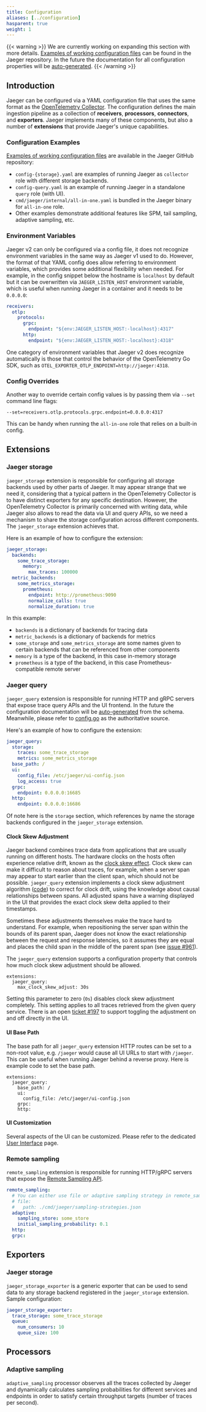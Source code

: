 ```yaml
---
title: Configuration
aliases: [../configuration]
hasparent: true
weight: 1
---
```


{{< warning >}}
We are currently working on expanding this section with more details. [Examples of working configuration files](https://github.com/jaegertracing/jaeger/tree/v2.8.0/cmd/jaeger) can be found in the Jaeger repository. In the future the documentation for all configuration properties will be [auto-generated](https://github.com/jaegertracing/jaeger/issues/6186).
{{< /warning >}}

## Introduction

Jaeger can be configured via a YAML configuration file that uses the same format as the [OpenTelemetry Collector](https://opentelemetry.io/docs/collector/configuration/). The configuration defines the main ingestion pipeline as a collection of **receivers**, **processors**, **connectors**, and **exporters**. Jaeger implements many of these components, but also a number of **extensions** that provide Jaeger's unique capabilities.

### Configuration Examples

[Examples of working configuration files](https://github.com/jaegertracing/jaeger/tree/v2.8.0/cmd/jaeger) are available in the Jaeger GitHub repository:
  * `config-{storage}.yaml` are examples of running Jaeger as `collector` role with different storage backends.
  * `config-query.yaml` is an example of running Jaeger in a standalone `query` role (with UI).
  * `cmd/jaeger/internal/all-in-one.yaml` is bundled in the Jaeger binary for `all-in-one` role.
  * Other examples demonstrate additional features like SPM, tail sampling, adaptive sampling, etc.

### Environment Variables

Jaeger v2 can only be configured via a config file, it does not recognize environment variables in the same way as Jaeger v1 used to do. However, the format of that YAML config does allow referring to environment variables, which provides some additional flexibility when needed. For example, in the config snippet below the hostname is `localhost` by default but it can be overwritten via `JAEGER_LISTEN_HOST` environment variable, which is useful when running Jaeger in a container and it needs to be `0.0.0.0`:

```yaml
receivers:
  otlp:
    protocols:
      grpc:
        endpoint: "${env:JAEGER_LISTEN_HOST:-localhost}:4317"
      http:
        endpoint: "${env:JAEGER_LISTEN_HOST:-localhost}:4318"
```

One category of environment variables that Jaeger v2 does recognize automatically is those that control the behavior of the OpenTelemetry Go SDK, such as `OTEL_EXPORTER_OTLP_ENDPOINT=http://jaeger:4318`.

### Config Overrides

Another way to override certain config values is by passing them via `--set` command line flags:
```
--set=receivers.otlp.protocols.grpc.endpoint=0.0.0.0:4317
```

This can be handy when running the `all-in-one` role that relies on a built-in config.

## Extensions

### Jaeger storage

`jaeger_storage` extension is responsible for configuring all storage backends used by other parts of Jaeger. It may appear strange that we need it, considering that a typical pattern in the OpenTelemetry Collector is to have distinct exporters for any specific destination. However, the OpenTelemetry Collector is primarily concerned with writing data, while Jaeger also allows to read the data via UI and query APIs, so we need a mechanism to share the storage configuration across different components. The `jaeger_storage` extension achieves that.

Here is an example of how to configure the extension:

```yaml
jaeger_storage:
  backends:
    some_trace_storage:
      memory:
        max_traces: 100000
  metric_backends:
    some_metrics_storage:
      prometheus:
        endpoint: http://prometheus:9090
        normalize_calls: true
        normalize_duration: true
```

In this example:
  * `backends` is a dictionary of backends for tracing data
  * `metric_backends` is a dictionary of backends for metrics
  * `some_storage` and `some_metrics_storage` are some names given to certain backends that can be referenced from other components
  * `memory` is a type of the backend, in this case in-memory storage
  * `prometheus` is a type of the backend, in this case Prometheus-compatible remote server

### Jaeger query

`jaeger_query` extension is responsible for running HTTP and gRPC servers that expose trace query APIs and the UI frontend. In the future the configuration documentation will be [auto-generated](https://github.com/jaegertracing/jaeger/issues/6628) from the schema. Meanwhile, please refer to [config.go](https://github.com/jaegertracing/jaeger/blob/v2.8.0/cmd/jaeger/internal/extension/jaegerquery/config.go#L16) as the authoritative source.

Here's an example of how to configure the extension:

```yaml
jaeger_query:
  storage:
    traces: some_trace_storage
    metrics: some_metrics_storage
  base_path: /
  ui:
    config_file: /etc/jaeger/ui-config.json
    log_access: true
  grpc:
    endpoint: 0.0.0.0:16685
  http:
    endpoint: 0.0.0.0:16686
```

Of note here is the `storage` section, which references by name the storage backends configured in the `jaeger_storage` extension.

#### Clock Skew Adjustment

Jaeger backend combines trace data from applications that are usually running on different hosts. The hardware clocks on the hosts often experience relative drift, known as the [clock skew effect](https://en.wikipedia.org/wiki/Clock_skew). Clock skew can make it difficult to reason about traces, for example, when a server span may appear to start earlier than the client span, which should not be possible. `jaeger_query` extension implements a clock skew adjustment algorithm ([code](https://github.com/jaegertracing/jaeger/blob/v2.8.0/model/adjuster/clockskew.go)) to correct for clock drift, using the knowledge about causal relationships between spans. All adjusted spans have a warning displayed in the UI that provides the exact clock skew delta applied to their timestamps.

Sometimes these adjustments themselves make the trace hard to understand. For example, when repositioning the server span within the bounds of its parent span, Jaeger does not know the exact relationship between the request and response latencies, so it assumes they are equal and places the child span in the middle of the parent span (see [issue #961](https://github.com/jaegertracing/jaeger/issues/961#issuecomment-453925244)).

The `jaeger_query` extension supports a configuration property that controls how much clock skew adjustment should be allowed.

```
extensions:
  jaeger_query:
    max_clock_skew_adjust: 30s
```

 Setting this parameter to zero (`0s`) disables clock skew adjustment completely. This setting applies to all traces retrieved from the given query service. There is an open [ticket #197](https://github.com/jaegertracing/jaeger-ui/issues/197) to support toggling the adjustment on and off directly in the UI.

#### UI Base Path

The base path for all `jaeger_query` extension HTTP routes can be set to a non-root value, e.g. `/jaeger` would cause all UI URLs to start with `/jaeger`. This can be useful when running Jaeger behind a reverse proxy. Here is example code to set the base path.

```
extensions:
  jaeger_query:
    base_path: /
    ui:
      config_file: /etc/jaeger/ui-config.json
    grpc:
    http:
```

#### UI Customization

Several aspects of the UI can be customized. Please refer to the dedicated [User Interface](../frontend-ui/) page.

### Remote sampling

`remote_sampling` extension is responsible for running HTTP/gRPC servers that expose the [Remote Sampling API](../../architecture/apis/#remote-sampling-configuration).

```yaml
remote_sampling:
  # You can either use file or adaptive sampling strategy in remote_sampling
  # file:
  #   path: ./cmd/jaeger/sampling-strategies.json
  adaptive:
    sampling_store: some_store
    initial_sampling_probability: 0.1
  http:
  grpc:
```

## Exporters

### Jaeger storage

`jaeger_storage_exporter` is a generic exporter that can be used to send data to any storage backend registered in the `jaeger_storage` extension. Sample configuration:

```yaml
jaeger_storage_exporter:
  trace_storage: some_trace_storage
  queue:
    num_consumers: 10
    queue_size: 100
```

## Processors

### Adaptive sampling

`adaptive_sampling` processor observes all the traces collected by Jaeger and dynamically calculates sampling probabilities for different services and endpoints in order to satisfy certain throughput targets (number of traces per second).
